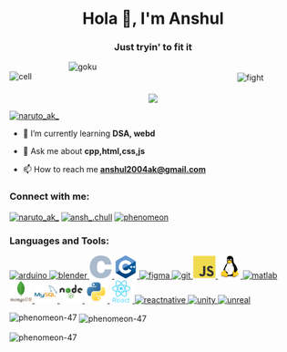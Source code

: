 <h1 align="center">Hola 👋, I'm Anshul</h1>
<h3 align="center">Just tryin' to fit it</h3>
<img align="right" alt="goku" width="400" src="https://imgs.search.brave.com/FR-8brswwhDauji4Xt7NB1ffcg3o7RHx3uvlnDmkqVg/rs:fit:860:0:0:0/g:ce/aHR0cHM6Ly9tZWRp/YTEuZ2lwaHkuY29t/L21lZGlhL3YxLlky/bGtQVGM1TUdJM05q/RXhZMlF3TmpGcGRH/RXlaV0l3Ym1wMFky/RnVaamhqY0RFNWEz/a3pNMkppYUhacWJU/YzViV2hyYlNabGNE/MTJNVjluYVdaelgz/TmxZWEpqYUNaamRE/MW4vWGxNN0oxZ2JX/dmpvcy8yMDAuZ2lm.gif">
<img align="left" alt="cell" width="400" src="https://imgs.search.brave.com/ZQGATgNPv2NGm3STKuVKXLV18wZMPfVlDjYcKCe5JD4/rs:fit:860:0:0:0/g:ce/aHR0cHM6Ly9pLnBp/bmltZy5jb20vb3Jp/Z2luYWxzLzQzLzM3/L2EyLzQzMzdhMjk2/YmU3M2QwYTFhZmU5/YjA4MzBjY2I4ZDU4/LmdpZg.gif">
<img align="center" alt="fight" width="212" src="https://imgs.search.brave.com/3mWnL2lVKo91zVFQsihBGhKEvB2M4h-q94e3aOM-WAU/rs:fit:860:0:0:0/g:ce/aHR0cHM6Ly9mcmVl/cG5naW1nLmNvbS90/aHVtYi9maWdodC8y/ODYwOC02LWZpZ2h0/LXRodW1iLnBuZw">


<div style="width: 100%; display: flex; justify-content: center; margin-top: 20px;">
  <img src="https://github-profile-trophy.vercel.app/?username=phenomeon-47&title=Experience,Commits,Followers,Repositories&theme=darkhub&margin-w=15&margin-h=15" />
</div>







<p align="left"> <a href="https://twitter.com/naruto_ak_" target="blank"><img src="https://img.shields.io/twitter/follow/naruto_ak_?logo=twitter&style=for-the-badge" alt="naruto_ak_" /></a> </p>

- 🌱 I’m currently learning **DSA, webd**

- 💬 Ask me about **cpp,html,css,js**

- 📫 How to reach me **anshul2004ak@gmail.com**

<h3 align="left">Connect with me:</h3>
<p align="left">
<a href="https://twitter.com/naruto_ak_" target="blank"><img align="center" src="https://raw.githubusercontent.com/rahuldkjain/github-profile-readme-generator/master/src/images/icons/Social/twitter.svg" alt="naruto_ak_" height="30" width="40" /></a>
<a href="https://instagram.com/ansh_.chull" target="blank"><img align="center" src="https://raw.githubusercontent.com/rahuldkjain/github-profile-readme-generator/master/src/images/icons/Social/instagram.svg" alt="ansh_.chull" height="30" width="40" /></a>
<a href="https://www.leetcode.com/phenomeon" target="blank"><img align="center" src="https://raw.githubusercontent.com/rahuldkjain/github-profile-readme-generator/master/src/images/icons/Social/leet-code.svg" alt="phenomeon" height="30" width="40" /></a>
</p>

<h3 align="left">Languages and Tools:</h3>
<p align="left"> <a href="https://www.arduino.cc/" target="_blank" rel="noreferrer"> <img src="https://cdn.worldvectorlogo.com/logos/arduino-1.svg" alt="arduino" width="40" height="40"/> </a> <a href="https://www.blender.org/" target="_blank" rel="noreferrer"> <img src="https://download.blender.org/branding/community/blender_community_badge_white.svg" alt="blender" width="40" height="40"/> </a> <a href="https://www.cprogramming.com/" target="_blank" rel="noreferrer"> <img src="https://raw.githubusercontent.com/devicons/devicon/master/icons/c/c-original.svg" alt="c" width="40" height="40"/> </a> <a href="https://www.w3schools.com/cpp/" target="_blank" rel="noreferrer"> <img src="https://raw.githubusercontent.com/devicons/devicon/master/icons/cplusplus/cplusplus-original.svg" alt="cplusplus" width="40" height="40"/> </a> <a href="https://www.figma.com/" target="_blank" rel="noreferrer"> <img src="https://www.vectorlogo.zone/logos/figma/figma-icon.svg" alt="figma" width="40" height="40"/> </a> <a href="https://git-scm.com/" target="_blank" rel="noreferrer"> <img src="https://www.vectorlogo.zone/logos/git-scm/git-scm-icon.svg" alt="git" width="40" height="40"/> </a> <a href="https://developer.mozilla.org/en-US/docs/Web/JavaScript" target="_blank" rel="noreferrer"> <img src="https://raw.githubusercontent.com/devicons/devicon/master/icons/javascript/javascript-original.svg" alt="javascript" width="40" height="40"/> </a> <a href="https://www.linux.org/" target="_blank" rel="noreferrer"> <img src="https://raw.githubusercontent.com/devicons/devicon/master/icons/linux/linux-original.svg" alt="linux" width="40" height="40"/> </a> <a href="https://www.mathworks.com/" target="_blank" rel="noreferrer"> <img src="https://upload.wikimedia.org/wikipedia/commons/2/21/Matlab_Logo.png" alt="matlab" width="40" height="40"/> </a> <a href="https://www.mongodb.com/" target="_blank" rel="noreferrer"> <img src="https://raw.githubusercontent.com/devicons/devicon/master/icons/mongodb/mongodb-original-wordmark.svg" alt="mongodb" width="40" height="40"/> </a> <a href="https://www.mysql.com/" target="_blank" rel="noreferrer"> <img src="https://raw.githubusercontent.com/devicons/devicon/master/icons/mysql/mysql-original-wordmark.svg" alt="mysql" width="40" height="40"/> </a> <a href="https://nodejs.org" target="_blank" rel="noreferrer"> <img src="https://raw.githubusercontent.com/devicons/devicon/master/icons/nodejs/nodejs-original-wordmark.svg" alt="nodejs" width="40" height="40"/> </a> <a href="https://www.python.org" target="_blank" rel="noreferrer"> <img src="https://raw.githubusercontent.com/devicons/devicon/master/icons/python/python-original.svg" alt="python" width="40" height="40"/> </a> <a href="https://reactjs.org/" target="_blank" rel="noreferrer"> <img src="https://raw.githubusercontent.com/devicons/devicon/master/icons/react/react-original-wordmark.svg" alt="react" width="40" height="40"/> </a> <a href="https://reactnative.dev/" target="_blank" rel="noreferrer"> <img src="https://reactnative.dev/img/header_logo.svg" alt="reactnative" width="40" height="40"/> </a> <a href="https://unity.com/" target="_blank" rel="noreferrer"> <img src="https://www.vectorlogo.zone/logos/unity3d/unity3d-icon.svg" alt="unity" width="40" height="40"/> </a> <a href="https://unrealengine.com/" target="_blank" rel="noreferrer"> <img src="https://raw.githubusercontent.com/kenangundogan/fontisto/036b7eca71aab1bef8e6a0518f7329f13ed62f6b/icons/svg/brand/unreal-engine.svg" alt="unreal" width="40" height="40"/> </a> </p>

<p><img align="left" src="https://github-readme-stats.vercel.app/api/top-langs?username=phenomeon-47&show_icons=true&locale=en&layout=compact" alt="phenomeon-47" /></p>

<p>&nbsp;<img align="center" src="https://github-readme-stats.vercel.app/api?username=phenomeon-47&show_icons=true&locale=en" alt="phenomeon-47" /></p>

<p><img align="center" src="https://github-readme-streak-stats.herokuapp.com/?user=phenomeon-47&" alt="phenomeon-47" /></p>

